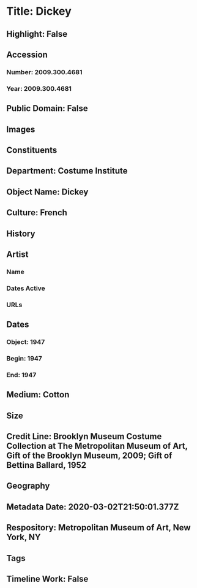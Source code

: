 # Title: Dickey
## Highlight: False
## Accession
### Number: 2009.300.4681
### Year: 2009.300.4681
## Public Domain: False
## Images
## Constituents
## Department: Costume Institute
## Object Name: Dickey
## Culture: French
## History
## Artist
### Name
### Dates Active
### URLs
## Dates
### Object: 1947
### Begin: 1947
### End: 1947
## Medium: Cotton
## Size
## Credit Line: Brooklyn Museum Costume Collection at The Metropolitan Museum of Art, Gift of the Brooklyn Museum, 2009; Gift of Bettina Ballard, 1952
## Geography
## Metadata Date: 2020-03-02T21:50:01.377Z
## Respository: Metropolitan Museum of Art, New York, NY
## Tags
## Timeline Work: False